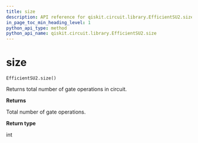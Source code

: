 ```yaml
---
title: size
description: API reference for qiskit.circuit.library.EfficientSU2.size
in_page_toc_min_heading_level: 1
python_api_type: method
python_api_name: qiskit.circuit.library.EfficientSU2.size
---
```


# size

<span id="qiskit.circuit.library.EfficientSU2.size" />

`EfficientSU2.size()`

Returns total number of gate operations in circuit.

**Returns**

Total number of gate operations.

**Return type**

int

